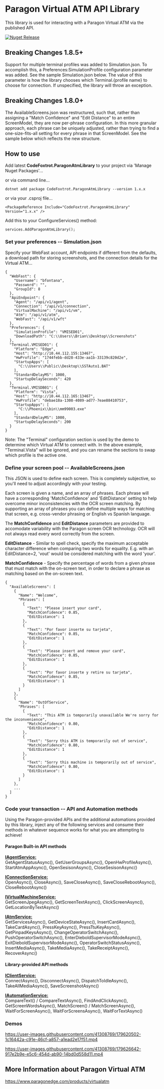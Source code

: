 # Paragon Virtual ATM API Library
This library is used for interacting with a Paragon Virtual ATM via the published API.

[![Nuget Release](https://img.shields.io/nuget/v/CodeFoxtrot.ParagonAtmLibrary?style=for-the-badge)](https://www.nuget.org/packages/CodeFoxtrot.ParagonAtmLibrary/)

## Breaking Changes 1.8.5+
Support for multiple terminal profiles was added to Simulation.json. To accomplish this, a Preferences:SimulationProfile configuration parameter was added. See the sample Simulation.json below. The value of this parameter is how the library chooses which Terminal.{profile name} to choose for connection. If unspecified, the library will throw an exception.

## Breaking Changes 1.8.0+
The AvailableScreens.json was restructured, such that, rather than assigning a "Match Confidence" and "Edit Distance" to an entire ScreenModel, they are now per-phrase configuration. In this more granular approach, each phrase can be uniquely adjusted, rather than trying to find a one-size-fits-all setting for every phrase in that ScreenModel. See the sample below which reflects the new structure.

## How to use
Add latest **CodeFoxtrot.ParagonAtmLibrary** to your project via 'Manage Nuget Packages'... 

or via command line...

```
dotnet add package CodeFoxtrot.ParagonAtmLibrary --version 1.x.x
```

or via your .csproj file...

```
<PackageReference Include="CodeFoxtrot.ParagonAtmLibrary" Version="1.x.x" />
```

Add this to your ConfigureServices() method:

```
services.AddParagonAtmLibrary();
```

### Set your preferences -- Simulation.json
Specify your WebFast account, API endpoints if different from the defaults, a download path for storing screenshots, and the connection details for the Virtual ATM...

```
{
  "WebFast": {
    "Username": "bfontana",
    "Password": "",
    "GroupId": 8
  },
  "ApiEndpoint": {
    "Agent": "/api/v1/agent",
    "Connection": "/api/v1/connection",
    "VirtualMachine": "/api/v1/vm",
    "Atm": "/api/v1/atm",
    "WebFast": "/api/v1/wft"
  },
  "Preferences": {
    "SimulationProfile": "VMISED01",
    "DownloadPath": "C:\\Users\\Brian\\Desktop\\Screenshots"
  },
  "Terminal.VMISED01": {
    "Platform": "Edge",
    "Host": "http://10.44.112.155:13467",
    "HwProfile": "1744febb-dd28-433e-aa1b-33139c820d2e",
    "StartupApps": [
      "C:\\Users\\Public\\Desktop\\SSTAuto1.BAT"
    ],
    "StandardDelayMS": 1000,
    "StartupDelaySeconds": 420
  },
  "Terminal.VMISDB01": {
    "Platform": "Vista",
    "Host": "http://10.44.112.165:13467",
    "HwProfile": "debae18a-1308-4089-ad77-7eae88410753",
    "StartupApps": [
      "C:\\Phoenix\\bin\\mm99003.exe"
    ],
    "StandardDelayMS": 1000,
    "StartupDelaySeconds": 200
  }
}
```
Note: The "Terminal" configuration section is used by the demo to determine which Virtual ATM to connect with. In the above example, "Terminal.Vista" will be ignored, and you can rename the sections to swap which profile is the active one.

### Define your screen pool -- AvailableScreens.json
This JSON is used to define each screen. This is completely subjective, so you'll need to adjust accordingly with your testing.  

Each screen is given a name, and an array of phrases. Each phrase will have a corresponding 'MatchConfidence' and 'EditDistance' setting to help overcome minor inconsistencies with the OCR screen matching.  By supporting an array of phrases you can define multiple ways for matching that screen, e.g. cross-vendor phrasing or English vs Spanish language.

The **MatchConfidence** and **EditDistance** parameters are provided to accomodate variability with the Paragon screen OCR technology. OCR will not always read every word correctly from the screen.

**EditDistance** - Similar to spell check, specify the maximum acceptable character difference when comparing two words for equality. E.g. with an EditDistance=2, 'vout' would be considered matching with the word 'your'.

**MatchConfidence** - Specify the percentage of words from a given phrase that must match with the on-screen text, in order to declare a phrase as matching based on the on-screen text.

```
{
  "AvailableScreens": [
    {
      "Name": "Welcome",
      "Phrases": [
        {
          "Text": "Please insert your card",
          "MatchConfidence": 0.85,
          "EditDistance": 1
        },
        {
          "Text": "Por favor inserte su tarjeta",
          "MatchConfidence": 0.85,
          "EditDistance": 1
        },
        {
          "Text": "Please insert and remove your card",
          "MatchConfidence": 0.85,
          "EditDistance": 1
        },
        {
          "Text": "Por favor inserte y retire su tarjeta",
          "MatchConfidence": 0.85,
          "EditDistance": 1
        }
      ]
    },
    {
      "Name": "OutOfService",
      "Phrases": [
        {
          "Text": "This ATM is temporarily unavailable We're sorry for the inconvenience",
          "MatchConfidence": 0.80,
          "EditDistance": 1
        },
        {
          "Text": "Sorry this ATM is temporarily out of service",
          "MatchConfidence": 0.80,
          "EditDistance": 1
        },
        {
          "Text": "Sorry this machine is temporarily out of service",
          "MatchConfidence": 0.80,
          "EditDistance": 1
        }
      ]
    },
    ...
  ]
}  
```

### Code your transaction -- API and Automation methods
Using the Paragon-provided APIs and the additional automations provided by this library, inject any of the following services and consume their methods in whatever sequence works for what you are attempting to achieve!  

#### Paragon Built-in API methods

<ins>**IAgentService:**</ins>  
GetAgentStatusAsync(), GetUserGroupsAsync(), OpenHwProfileAsync(), StartAtmAppAsync(), OpenSesisonAsync(), CloseSesisonAsync()
  
<ins>**IConnectionService:**</ins>  
OpenAsync(), CloseAsync(), SaveCloseAsync(), SaveCloseRebootAsync(), CloseRebootAsync()
  
<ins>**IVirtualMachineService:**</ins>  
GetScreenJpegAsync(), GetScreenTextAsync(), ClickScreenAsync(), GetLocationByTextAsync()

<ins>**IAtmService:**</ins>  
GetServicesAsync(), GetDeviceStateAsync(), InsertCardAsync(), TakeCardAsync(), PressKeyAsync(), PressTtuKeyAsync(), GetPinpadKeysAsync(), ChangeOperatorSwitchAsync(), PushOperatorSwitchAsync(), EnterDieboldSupervisorModeAsync(), ExitDieboldSupervisorModeAsync(), OperatorSwitchStatusAsync(), InsertMediaAsync(), TakeMediaAsync(), TakeReceiptAsync(), RecoverAsync()
 
#### Library-provided API methods

<ins>**IClientService:**</ins>  
ConnectAsync(), DisconnectAsync(), DispatchToIdleAsync(), TakeAllMediaAsync(), SaveScreenshotAsync()

<ins>**IAutomationService:**</ins>  
CompareText() / CompareTextAsync(), FindAndClickAsync(), GetScreenWordsAsync(), MatchScreen() / MatchScreenAsync(), WaitForScreenAsync(), WaitForScreensAsync(), WaitForTextAsync()

### Demos
https://user-images.githubusercontent.com/41308769/179620502-1c16442a-c91e-46cf-a857-a1ead2e17f51.mp4  
  
https://user-images.githubusercontent.com/41308769/179626642-917e2b9e-e5c6-454d-ab90-14bd0d558d11.mp4
  
  
## More Information about Paragon Virtual ATM
https://www.paragonedge.com/products/virtualatm
